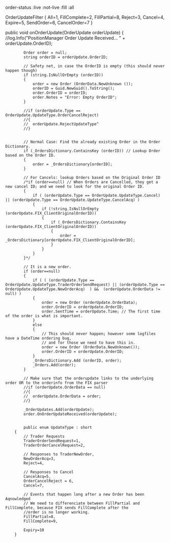 




order-status
 :live
 :not-live
 :fill
 :all

OrderUpdateFilter
{
    All=1,
	FillComplete=2,
	FillPartial=8,
	Reject=3,
	Cancel=4,
	Expire=5,
	SendOrder=6,
	CancelOrder=7
}

public void onOrderUpdate(OrderUpdate orderUpdate)
		{
			//log.Info("PositionManager Order Update Received... " + orderUpdate.OrderID);
			
			Order order = null;
			string orderID = orderUpdate.OrderID;
			
			// Safety net, in case the OrderID is empty (this should never happen though)
			if (string.IsNullOrEmpty (orderID))
			{
				order = new Order (OrderData.NewUnknown ());
				orderID = Guid.NewGuid().ToString();
				order.OrderID = orderID;
				order.Notes = "Error: Empty OrderID";
			}
			
			//if (orderUpdate.Type == OrderUpdate.UpdateType.OrderCancelReject)
			//{
			//	orderUpdate.RejectUpdateType^
			//}
			
			
			// Normal Case: Find the already existing Order in the Order Dictionary.
			if (_OrdersDictionary.ContainsKey (orderID)) // Lookup Order based on the Order ID.
			{
				order = _OrdersDictionary[orderID];
			}
			
			// For Cancels: lookup Orders based on the Original Order ID
			/*if (order==null) // When Orders are Cancelled, they get a new cancel ID; and we need to look for the original Order ID.
			{
				if ( (orderUpdate.Type == OrderUpdate.UpdateType.Cancel) || (orderUpdate.Type == OrderUpdate.UpdateType.CancelAcq) )
				{
					if (!string.IsNullOrEmpty (orderUpdate.FIX_ClientOriginalOrderID))
					{
						if (_OrdersDictionary.ContainsKey (orderUpdate.FIX_ClientOriginalOrderID))
						{
							order = _OrdersDictionary[orderUpdate.FIX_ClientOriginalOrderID];
						}
					}
				}
			}*/
				
			// It is a new order.			
			if (order==null)
			{
				if ( ( (orderUpdate.Type == OrderUpdate.UpdateType.TraderOrderSendRequest) || (orderUpdate.Type == OrderUpdate.UpdateType.NewOrderAcq)  ) &&  (orderUpdate.OrderData != null) )
				{
					order = new Order (orderUpdate.OrderData);
					order.OrderID = orderUpdate.OrderID;
					order.SentTime = orderUpdate.Time; // The first time of the order is what is important.
				}
				else
				{
					// This should never happen; however some logfiles have a DateTime ordering bug,
					// and for those we need to have this in.
					order = new Order (OrderData.NewUnknown());
					order.OrderID = orderUpdate.OrderID;
				}
				_OrdersDictionary.Add (orderID, order);
				_Orders.Add(order);
			}
			
			// Make sure that the orderupdate links to the underlying order OR to the orderinfo from the FIX parser
			//if (orderUpdate.OrderData == null)
			//{
			//	orderUpdate.OrderData = order;
			//}

			_OrderUpdates.Add(orderUpdate);
			order.OnOrderUpdateReceived(orderUpdate);


            public enum UpdateType : short
		{
			// Trader Requests
			TraderOrderSendRequest=1,
			TraderOrderCancelRequest=2,
			
			// Responses to TraderNewOrder,
			NewOrderAcq=3,
			Reject=4,
			
			// Responses to Cancel
			CancelAcq=5,
			OrderCancelReject = 6,
			Cancel=7,
			
			// Events that happen long after a new Order has been Aqnowledged
			// We need to differenciate between FillPartial and FillComplete, because FIX sends FillComplete after the
			//order is no longer working.
			FillPartial=8,
			FillComplete=9,
			
			Expiry=10
		}